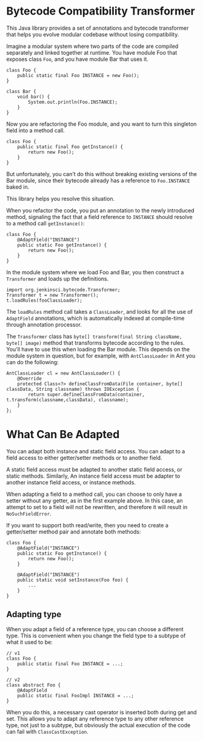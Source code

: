 Bytecode Compatibility Transformer
==================================

This Java library provides a set of annotations and bytecode transformer that helps you evolve
modular codebase without losing compatibility.

Imagine a modular system where two parts of the code are compiled separately and linked together at runtime.
You have module Foo that exposes class `Foo`, and you have module Bar that uses it.

    class Foo {
        public static final Foo INSTANCE = new Foo();
    }

    class Bar {
        void bar() {
            System.out.println(Foo.INSTANCE);
        }
    }

Now you are refactoring the Foo module, and you want to turn this singleton field into a method call.

    class Foo {
        public static final Foo getInstance() {
            return new Foo();
        }
    }

But unfortunately, you can't do this without breaking existing versions of the Bar module, since their
bytecode already has a reference to `Foo.INSTANCE` baked in.

This library helps you resolve this situation.

When you refactor the code, you put an annotation to the newly introduced method, signaling the fact
that a field reference to `INSTANCE` should resolve to a method call `getInstance()`:

    class Foo {
        @AdaptField("INSTANCE")
        public static Foo getInstance() {
            return new Foo();
        }
    }

In the module system where we load Foo and Bar, you then construct a `Transformer` and loads up
the definitions.

    import org.jenkinsci.bytecode.Transformer;
    Transformer t = new Transformer();
    t.loadRules(fooClassLoader);

The `loadRules` method call takes a `ClassLoader`, and looks for all the use of `AdaptField` annotations,
which is automatically indexed at compile-time through annotation processor.

The `Transformer` class has `byte[] transform(final String className, byte[] image)` method that transforms
bytecode according to the rules. You'll have to use this when loading the Bar module. This depends on the
module system in question, but for example, with `AntClassLoader` in Ant you can do the following:

    AntClassLoader cl = new AntClassLoader() {
        @Override
        protected Class<?> defineClassFromData(File container, byte[] classData, String classname) throws IOException {
            return super.defineClassFromData(container, t.transform(classname,classData), classname);
        }
    };


What Can Be Adapted
===================

You can adapt both instance and static field access. You can adapt to a field access to
either getter/setter methods or to another field.

A static field access must be adapted to another static field access, or static methods.
Similarly, An instance field access must be adapter to another instance field access, or instance methods.

When adapting a field to a method call, you can choose to only have a setter without any getter, as
in the first example above. In this case, an attempt to set to a field will not be rewritten, and therefore
it will result in `NoSuchFieldError`.

If you want to support both read/write, then you need to create a getter/setter method pair and annotate
both methods:

    class Foo {
        @AdaptField("INSTANCE")
        public static Foo getInstance() {
            return new Foo();
        }

        @AdaptField("INSTANCE")
        public static void setInstance(Foo foo) {
            ...
        }
    }

Adapting type
-------------
When you adapt a field of a reference type, you can choose a different type.
This is convenient when you change the field type to a subtype of what it used to be:

    // v1
    class Foo {
        public static final Foo INSTANCE = ...;
    }

    // v2
    class abstract Foo {
        @AdaptField
        public static final FooImpl INSTANCE = ...;
    }

When you do this, a necessary cast operator is inserted both during get and set.
This allows you to adapt any reference type to any other reference type, not just to a subtype,
but obviously the actual execution of the code can fail with `ClassCastException`.
